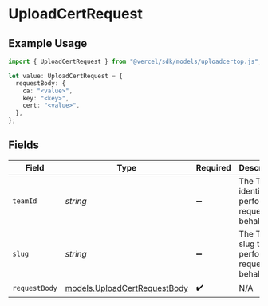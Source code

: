 # UploadCertRequest

## Example Usage

```typescript
import { UploadCertRequest } from "@vercel/sdk/models/uploadcertop.js";

let value: UploadCertRequest = {
  requestBody: {
    ca: "<value>",
    key: "<key>",
    cert: "<value>",
  },
};
```

## Fields

| Field                                                              | Type                                                               | Required                                                           | Description                                                        |
| ------------------------------------------------------------------ | ------------------------------------------------------------------ | ------------------------------------------------------------------ | ------------------------------------------------------------------ |
| `teamId`                                                           | *string*                                                           | :heavy_minus_sign:                                                 | The Team identifier to perform the request on behalf of.           |
| `slug`                                                             | *string*                                                           | :heavy_minus_sign:                                                 | The Team slug to perform the request on behalf of.                 |
| `requestBody`                                                      | [models.UploadCertRequestBody](../models/uploadcertrequestbody.md) | :heavy_check_mark:                                                 | N/A                                                                |